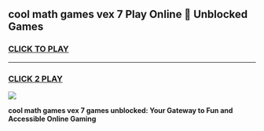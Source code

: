 
## cool math games vex 7 Play Online 👋 Unblocked Games
<h3>
<a href="https://news.freeplayer.one?title=cool_math_games_vex_7&ref=17CMG">CLICK TO PLAY</a></h3>
<hr>

<h3>
<a href="https://news.freeplayer.one?title=cool_math_games_vex_7&ref=17CMG">CLICK 2 PLAY</a>
  
</h3>

<a href="https://news.freeplayer.one?title=cool_math_games_vex_7&ref=17CMG/"><img src="https://clearcache.store/games.png"></a>


**cool math games vex 7 games unblocked: Your Gateway to Fun and Accessible Online Gaming**
